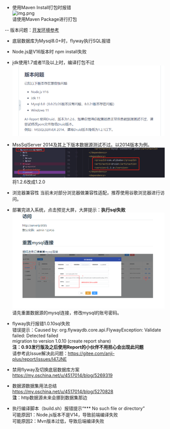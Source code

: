 - 使用Maven Install打包时报错 <br>
  ![img.png](../picture/qusetion/img.png) <br>
  请使用Maven Package进行打包 <br>

-- 版本问题：[开发环境参考](https://report.anji-plus.com/report-doc/guide/quicklyDevelop.html)

- 底层数据库为Mysql8.0+时，flyway执行SQL报错<br>
- Node.js是V16版本时 npm install失败 <br>
- jdk使用1.7或者11及以上时，编译打包不过 <br>
  ![img](../picture/qusetion/img_1.png) <br>

- MssSqlServer 2014及其上下版本数据源测试不过。以2014版本为例。 <br>
  ![img](../picture/qusetion/img_2.png) <br>
  将1.2.6改成1.2.0 <br>

- 浏览器兼容性 当前未对部分浏览器做兼容性适配，推荐使用谷歌浏览器进行访问。<br>

- 部署完进入系统，点击预览大屏，大屏提示：**执行sql失败** <br>
  ![img](../picture/qusetion/img_3.png) <br>
  请先重置数据源的mysql连接，修改mysql的账号密码。<br>

- flyway执行报错1.0.10sql失败 <br>
  错误提示：Caused by: org.flywaydb.core.api.FlywayException: Validate failed: Detected failed <br>
  migration to version 1.0.10 (create report share) <br>
  **注：0.93发行版及之后使用Report的小伙伴不用担心会出现此问题** <br>
  请参考此Issue解决此问题：https://gitee.com/anji-plus/report/issues/I47JNE <br>

- 禁用flyway及切换底层数据库方案 <br>
  https://my.oschina.net/u/4517014/blog/5269319 <br>

- 数据源数据集用法总结 <br>
  https://my.oschina.net/u/4517014/blog/5270828 <br>
  **注**：http数据源未来会挪到数据集那边 <br>

- 执行编译脚本（build.sh）报错提示“*** No such file or directory” <br>
可能原因1：Node.js版本不是V14，导致前端编译失败 <br>
可能原因2：Mvn版本过低，导致后端编译失败 <br>



